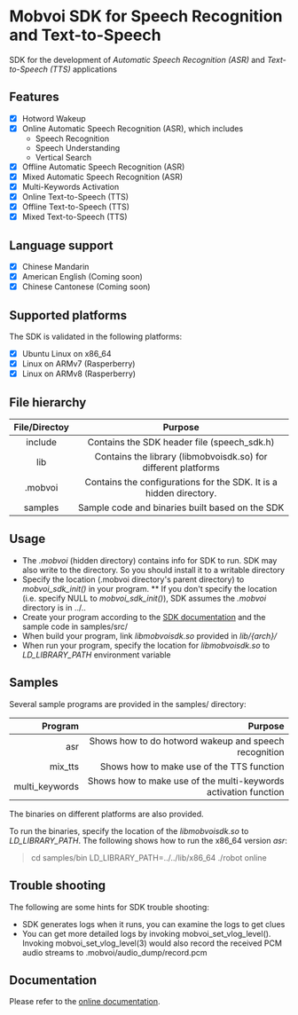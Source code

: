 # Mobvoi SDK for Speech Recognition and Text-to-Speech

<!-- ## Introduction -->
SDK for the development of *Automatic Speech Recognition (ASR)* and *Text-to-Speech (TTS)* applications

## Features
- [x] Hotword Wakeup
- [x] Online Automatic Speech Recognition (ASR), which includes
    * Speech Recognition
    * Speech Understanding
    * Vertical Search
- [x] Offline Automatic Speech Recognition (ASR)
- [x] Mixed Automatic Speech Recognition (ASR)
- [x] Multi-Keywords Activation
- [x] Online Text-to-Speech (TTS)
- [x] Offline Text-to-Speech (TTS)
- [x] Mixed Text-to-Speech (TTS)

## Language support

- [x] Chinese Mandarin
- [x] American English (Coming soon)
- [x] Chinese Cantonese (Coming soon)

## Supported platforms

The SDK is validated in the following platforms:

- [x] Ubuntu Linux on x86_64
- [x] Linux on ARMv7 (Rasperberry)
- [x] Linux on ARMv8 (Rasperberry)

<!--
## License
* Built-in license
* Free Trial license
* Commercial license
-->

## File hierarchy

| File/Directoy  | Purpose                                                           |
|:--------------:|:-----------------------------------------------------------------:|
| include        | Contains the SDK header file (speech_sdk.h)                       |
| lib            | Contains the library (libmobvoisdk.so) for different platforms    |
| .mobvoi        | Contains the configurations for the SDK. It is a hidden directory.|
| samples        | Sample code and binaries built based on the SDK                   |

## Usage

* The *.mobvoi* (hidden directory) contains info for SDK to run. SDK may also write to the directory. So you should install it to a writable directory
* Specify the location (.mobvoi directory's parent directory) to *mobvoi_sdk_init()* in your program.
  ** If you don't specify the location (i.e. specify NULL to *mobvoi_sdk_init()*), SDK assumes the *.mobvoi* directory is in ../..
* Create your program according to the [SDK documentation](http://ai.chumenwenwen.com/pages/document/index) and the sample code in samples/src/
* When build your program, link *libmobvoisdk.so* provided in *lib/{arch}/*
* When run your program, specify the location for *libmobvoisdk.so* to *LD_LIBRARY_PATH* environment variable

## Samples

Several sample programs are provided in the samples/ directory:

| Program        | Purpose                                                         |
|---------------:|----------------------------------------------------------------:|
| asr            | Shows how to do hotword wakeup and speech recognition           |
| mix_tts        | Shows how to make use of the TTS function                       |
| multi_keywords | Shows how to make use of the multi-keywords activation function |

The binaries on different platforms are also provided.

To run the binaries, specify the location of the *libmobvoisdk.so* to *LD_LIBRARY_PATH*.
The following shows how to run the x86_64 version *asr*:

> cd samples/bin
> LD_LIBRARY_PATH=../../lib/x86_64 ./robot online

## Trouble shooting

The following are some hints for SDK trouble shooting:
* SDK generates logs when it runs, you can examine the logs to get clues
* You can get more detailed logs by invoking mobvoi_set_vlog_level(). Invoking mobvoi_set_vlog_level(3) would also record the received PCM audio streams to .mobvoi/audio_dump/record.pcm

## Documentation

Please refer to the [online documentation](http://ai.chumenwenwen.com/pages/document/index).

